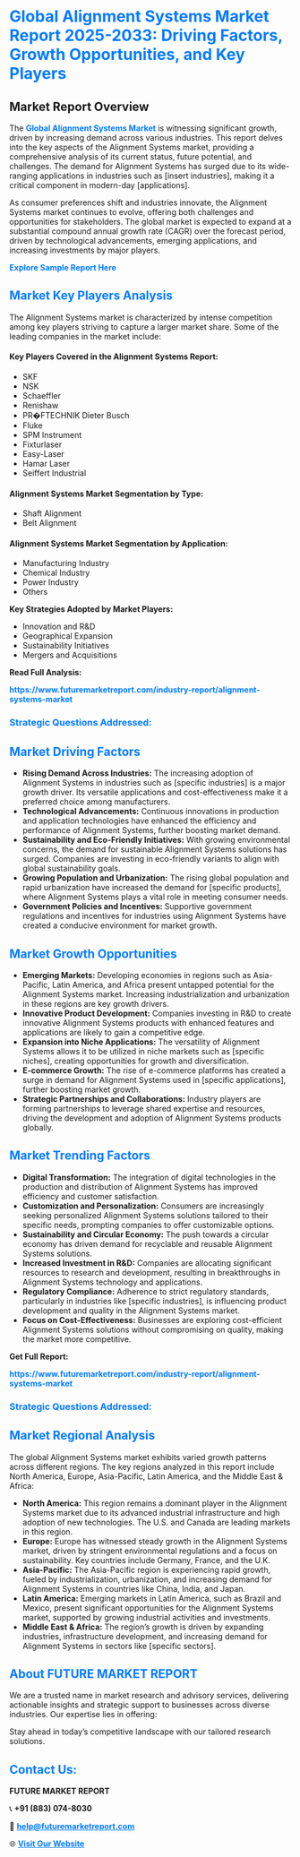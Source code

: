 <h1 style="color: #007BFF;">Global Alignment Systems Market Report 2025-2033: Driving Factors, Growth Opportunities, and Key Players</h1>

<section id="overview">
<h2>Market Report Overview</h2>
<p>The <a href="https://www.futuremarketreport.com/industry-report/alignment-systems-market" style="color: #007BFF; text-decoration: none;"><strong>Global Alignment Systems Market</strong></a> is witnessing significant growth, driven by increasing demand across various industries. This report delves into the key aspects of the Alignment Systems market, providing a comprehensive analysis of its current status, future potential, and challenges. The demand for Alignment Systems has surged due to its wide-ranging applications in industries such as [insert industries], making it a critical component in modern-day [applications].</p>
<p>As consumer preferences shift and industries innovate, the Alignment Systems market continues to evolve, offering both challenges and opportunities for stakeholders. The global market is expected to expand at a substantial compound annual growth rate (CAGR) over the forecast period, driven by technological advancements, emerging applications, and increasing investments by major players.</p>
</section>

<section id="overview">
<p><a href="https://www.futuremarketreport.com/request-sample/reportId=28038" style="color: #007BFF; text-decoration: none;"><strong>Explore Sample Report Here</strong></a></p>
</section>

<section id="key-players">
<h2 style="color: #007BFF;">Market Key Players Analysis</h2>
<p>The Alignment Systems market is characterized by intense competition among key players striving to capture a larger market share. Some of the leading companies in the market include:</p>
<h4>Key Players Covered in the Alignment Systems Report:</h4>
<ul><li>SKF</li><li>NSK</li><li>Schaeffler</li><li>Renishaw</li><li>PR�FTECHNIK Dieter Busch</li><li>Fluke</li><li>SPM Instrument</li><li>Fixturlaser</li><li>Easy-Laser</li><li>Hamar Laser</li><li>Seiffert Industrial</li></ul>
<h4>Alignment Systems Market Segmentation by Type:</h4>
<ul><li>Shaft Alignment</li><li>Belt Alignment</li></ul>

<h4>Alignment Systems Market Segmentation by Application:</h4>
<ul><li>Manufacturing Industry</li><li>Chemical Industry</li><li>Power Industry</li><li>Others</li></ul>
<p><strong>Key Strategies Adopted by Market Players:</strong></p>
<ul>
<li>Innovation and R&D</li>
<li>Geographical Expansion</li>
<li>Sustainability Initiatives</li>
<li>Mergers and Acquisitions</li>
</ul>
</section>

<section>
<p><strong>Read Full Analysis: </strong></p><a href="https://www.futuremarketreport.com/industry-report/alignment-systems-market" style="color: #007BFF; text-decoration: none;"><strong>https://www.futuremarketreport.com/industry-report/alignment-systems-market</strong></a>
<h3 style="color: #007BFF;">Strategic Questions Addressed:</h3>
</section>

<section id="driving-factors">
<h2 style="color: #007BFF;">Market Driving Factors</h2>
<ul>
<li><strong>Rising Demand Across Industries:</strong> The increasing adoption of Alignment Systems in industries such as [specific industries] is a major growth driver. Its versatile applications and cost-effectiveness make it a preferred choice among manufacturers.</li>
<li><strong>Technological Advancements:</strong> Continuous innovations in production and application technologies have enhanced the efficiency and performance of Alignment Systems, further boosting market demand.</li>
<li><strong>Sustainability and Eco-Friendly Initiatives:</strong> With growing environmental concerns, the demand for sustainable Alignment Systems solutions has surged. Companies are investing in eco-friendly variants to align with global sustainability goals.</li>
<li><strong>Growing Population and Urbanization:</strong> The rising global population and rapid urbanization have increased the demand for [specific products], where Alignment Systems plays a vital role in meeting consumer needs.</li>
<li><strong>Government Policies and Incentives:</strong> Supportive government regulations and incentives for industries using Alignment Systems have created a conducive environment for market growth.</li>
</ul>
</section>

<section id="growth-opportunities">
<h2 style="color: #007BFF;">Market Growth Opportunities</h2>
<ul>
<li><strong>Emerging Markets:</strong> Developing economies in regions such as Asia-Pacific, Latin America, and Africa present untapped potential for the Alignment Systems market. Increasing industrialization and urbanization in these regions are key growth drivers.</li>
<li><strong>Innovative Product Development:</strong> Companies investing in R&D to create innovative Alignment Systems products with enhanced features and applications are likely to gain a competitive edge.</li>
<li><strong>Expansion into Niche Applications:</strong> The versatility of Alignment Systems allows it to be utilized in niche markets such as [specific niches], creating opportunities for growth and diversification.</li>
<li><strong>E-commerce Growth:</strong> The rise of e-commerce platforms has created a surge in demand for Alignment Systems used in [specific applications], further boosting market growth.</li>
<li><strong>Strategic Partnerships and Collaborations:</strong> Industry players are forming partnerships to leverage shared expertise and resources, driving the development and adoption of Alignment Systems products globally.</li>
</ul>
</section>

<section id="trending-factors">
<h2 style="color: #007BFF;">Market Trending Factors</h2>
<ul>
<li><strong>Digital Transformation:</strong> The integration of digital technologies in the production and distribution of Alignment Systems has improved efficiency and customer satisfaction.</li>
<li><strong>Customization and Personalization:</strong> Consumers are increasingly seeking personalized Alignment Systems solutions tailored to their specific needs, prompting companies to offer customizable options.</li>
<li><strong>Sustainability and Circular Economy:</strong> The push towards a circular economy has driven demand for recyclable and reusable Alignment Systems solutions.</li>
<li><strong>Increased Investment in R&D:</strong> Companies are allocating significant resources to research and development, resulting in breakthroughs in Alignment Systems technology and applications.</li>
<li><strong>Regulatory Compliance:</strong> Adherence to strict regulatory standards, particularly in industries like [specific industries], is influencing product development and quality in the Alignment Systems market.</li>
<li><strong>Focus on Cost-Effectiveness:</strong> Businesses are exploring cost-efficient Alignment Systems solutions without compromising on quality, making the market more competitive.</li>
</ul>
</section>

<section>
<p><strong>Get Full Report: </strong></p><a href="https://www.futuremarketreport.com/industry-report/alignment-systems-market" style="color: #007BFF; text-decoration: none;"><strong>https://www.futuremarketreport.com/industry-report/alignment-systems-market</strong></a>
<h3 style="color: #007BFF;">Strategic Questions Addressed:</h3>
</section>


<section id="regional-analysis">
<h2 style="color: #007BFF;">Market Regional Analysis</h2>
<p>The global Alignment Systems market exhibits varied growth patterns across different regions. The key regions analyzed in this report include North America, Europe, Asia-Pacific, Latin America, and the Middle East & Africa:</p>
<ul>
<li><strong>North America:</strong> This region remains a dominant player in the Alignment Systems market due to its advanced industrial infrastructure and high adoption of new technologies. The U.S. and Canada are leading markets in this region.</li>
<li><strong>Europe:</strong> Europe has witnessed steady growth in the Alignment Systems market, driven by stringent environmental regulations and a focus on sustainability. Key countries include Germany, France, and the U.K.</li>
<li><strong>Asia-Pacific:</strong> The Asia-Pacific region is experiencing rapid growth, fueled by industrialization, urbanization, and increasing demand for Alignment Systems in countries like China, India, and Japan.</li>
<li><strong>Latin America:</strong> Emerging markets in Latin America, such as Brazil and Mexico, present significant opportunities for the Alignment Systems market, supported by growing industrial activities and investments.</li>
<li><strong>Middle East & Africa:</strong> The region’s growth is driven by expanding industries, infrastructure development, and increasing demand for Alignment Systems in sectors like [specific sectors].</li>
</ul>
</section>

<footer>
<h2 style="color: #007BFF;">About FUTURE MARKET REPORT</h2>
<p>We are a trusted name in market research and advisory services, delivering actionable insights and strategic support to businesses across diverse industries. Our expertise lies in offering:</p>

<p>Stay ahead in today’s competitive landscape with our tailored research solutions.</p>

<h2 style="color: #007BFF;">Contact Us:</h2>
<p><strong>FUTURE MARKET REPORT</strong></p>
<p>📞 <strong>+91 (883) 074-8030</strong></p>
<p>📧 <strong><a href="mailto:help@futuremarketreport.com" style="color: #007BFF;">help@futuremarketreport.com</a></strong></p>
<p>🌐 <strong><a href="https://www.futuremarketreport.com/" style="color: #007BFF;">Visit Our Website</a></strong></p>
</footer>